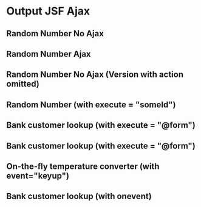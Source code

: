 # Output JSF Ajax

## Random Number No Ajax

## Random Number Ajax

## Random Number No Ajax (Version with action omitted)

## Random Number (with execute = "someId")

## Bank customer lookup (with execute = "@form")

## Bank customer lookup (with execute = "@form")

## On-the-fly temperature converter (with event="keyup")

## Bank customer lookup (with onevent)

